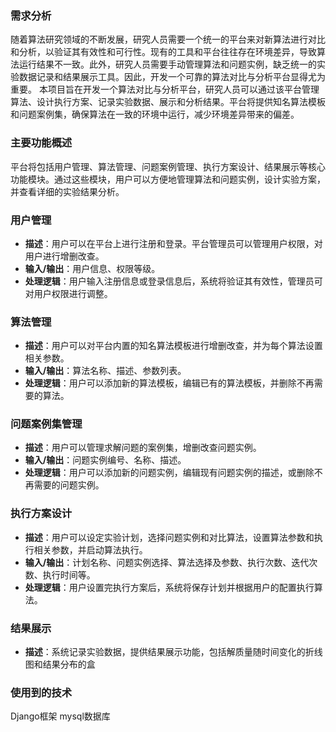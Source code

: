 
### 需求分析
随着算法研究领域的不断发展，研究人员需要一个统一的平台来对新算法进行对比和分析，以验证其有效性和可行性。现有的工具和平台往往存在环境差异，导致算法运行结果不一致。此外，研究人员需要手动管理算法和问题实例，缺乏统一的实验数据记录和结果展示工具。因此，开发一个可靠的算法对比与分析平台显得尤为重要。
本项目旨在开发一个算法对比与分析平台，研究人员可以通过该平台管理算法、设计执行方案、记录实验数据、展示和分析结果。平台将提供知名算法模板和问题案例集，确保算法在一致的环境中运行，减少环境差异带来的偏差。


### 主要功能概述
平台将包括用户管理、算法管理、问题案例管理、执行方案设计、结果展示等核心功能模块。通过这些模块，用户可以方便地管理算法和问题实例，设计实验方案，并查看详细的实验结果分析。

### 用户管理
- **描述**：用户可以在平台上进行注册和登录。平台管理员可以管理用户权限，对用户进行增删改查。
- **输入/输出**：用户信息、权限等级。
- **处理逻辑**：用户输入注册信息或登录信息后，系统将验证其有效性，管理员可对用户权限进行调整。

### 算法管理
- **描述**：用户可以对平台内置的知名算法模板进行增删改查，并为每个算法设置相关参数。
- **输入/输出**：算法名称、描述、参数列表。
- **处理逻辑**：用户可以添加新的算法模板，编辑已有的算法模板，并删除不再需要的算法。

### 问题案例集管理
- **描述**：用户可以管理求解问题的案例集，增删改查问题实例。
- **输入/输出**：问题实例编号、名称、描述。
- **处理逻辑**：用户可以添加新的问题实例，编辑现有问题实例的描述，或删除不再需要的问题实例。

### 执行方案设计
- **描述**：用户可以设定实验计划，选择问题实例和对比算法，设置算法参数和执行相关参数，并启动算法执行。
- **输入/输出**：计划名称、问题实例选择、算法选择及参数、执行次数、迭代次数、执行时间等。
- **处理逻辑**：用户设置完执行方案后，系统将保存计划并根据用户的配置执行算法。

### 结果展示
- **描述**：系统记录实验数据，提供结果展示功能，包括解质量随时间变化的折线图和结果分布的盒

### 使用到的技术
Django框架 
mysql数据库
